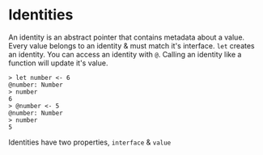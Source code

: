 # Identities

An identity is an abstract pointer that contains metadata about a value. Every value belongs to an identity & must match it's interface.
`let` creates an identity.
You can access an identity with `@`.
Calling an identity like a function will update it's value.

```fl
> let number <- 6
@number: Number
> number
6
> @number <- 5
@number: Number
> number
5
```

Identities have two properties, `interface` & `value`
